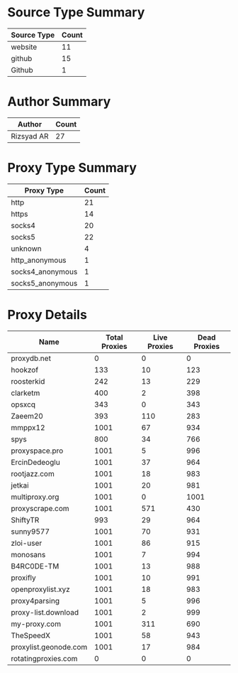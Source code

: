 # Source Type Summary

| Source Type | Count |
|-------------|-------|
| website | 11 |
| github | 15 |
| Github | 1 |


# Author Summary

| Author | Count |
|--------|-------|
| Rizsyad AR | 27 |


# Proxy Type Summary

| Proxy Type | Count |
|------------|-------|
| http | 21 |
| https | 14 |
| socks4 | 20 |
| socks5 | 22 |
| unknown | 4 |
| http_anonymous | 1 |
| socks4_anonymous | 1 |
| socks5_anonymous | 1 |


# Proxy Details

| Name | Total Proxies | Live Proxies | Dead Proxies |
|------|---------------|--------------|---------------|
| proxydb.net | 0 | 0 | 0 |
| hookzof | 133 | 10 | 123 |
| roosterkid | 242 | 13 | 229 |
| clarketm | 400 | 2 | 398 |
| opsxcq | 343 | 0 | 343 |
| Zaeem20 | 393 | 110 | 283 |
| mmppx12 | 1001 | 67 | 934 |
| spys | 800 | 34 | 766 |
| proxyspace.pro | 1001 | 5 | 996 |
| ErcinDedeoglu | 1001 | 37 | 964 |
| rootjazz.com | 1001 | 18 | 983 |
| jetkai | 1001 | 20 | 981 |
| multiproxy.org | 1001 | 0 | 1001 |
| proxyscrape.com | 1001 | 571 | 430 |
| ShiftyTR | 993 | 29 | 964 |
| sunny9577 | 1001 | 70 | 931 |
| zloi-user | 1001 | 86 | 915 |
| monosans | 1001 | 7 | 994 |
| B4RC0DE-TM | 1001 | 13 | 988 |
| proxifly | 1001 | 10 | 991 |
| openproxylist.xyz | 1001 | 18 | 983 |
| proxy4parsing | 1001 | 5 | 996 |
| proxy-list.download | 1001 | 2 | 999 |
| my-proxy.com | 1001 | 311 | 690 |
| TheSpeedX | 1001 | 58 | 943 |
| proxylist.geonode.com | 1001 | 17 | 984 |
| rotatingproxies.com | 0 | 0 | 0 |
